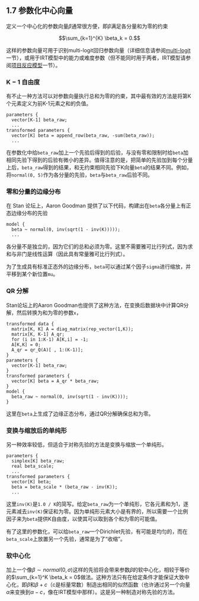 ## 1.7 参数化中心向量 

定义一个中心化的参数向量$\beta$通常很方便，即$\beta$满足各分量和为零的约束

$$\sum_{k=1}^{K} \beta_k = 0.$$

这样的参数向量可用于识别multi-logit回归参数向量（详细信息请参阅[multi-logit](https://mc-stan.org/docs/2_27/stan-users-guide/multi-logit-section.html#multi-logit.section)一节），或用于IRT模型中的能力或难度参数（但不能同时用于两者，IRT模型请参阅[项目反应模型](https://mc-stan.org/docs/2_27/stan-users-guide/item-response-models.section)一节）。

### K − 1 自由度

有不止一种方法可以对参数向量执行总和为零的约束，其中最有效的方法是将第K个元素定义为前K-1元素之和的负值。

```
parameters { 
  vector[K-1] beta_raw; 
  ...
transformed parameters { 
  vector[K] beta = append_row(beta_raw, -sum(beta_raw)); 
  ...
```

在参数化中给`beta_raw`加上一个先验后得到的后验，与没有零和限制时给`beta`加相同先验下得到的后验有微小的差异。值得注意的是，把简单的先验加到每个分量上后，`beta_raw`得到的结果，和无约束相同先验下K向量`beta`的结果不同。例如，将`normal(0, 5)`作为各分量的先验，`beta`与`beta_raw`后验不同。 

### 零和分量的边缘分布

在 Stan 论坛上，Aaron Goodman 提供了以下代码，构建出在`beta`各分量上有正态边缘分布的先验

``` 
model { 
  beta ~ normal(0, inv(sqrt(1 - inv(K))))); 
  ...
```

各分量不是独立的，因为它们的总和必须为零。这里不需要雅可比行列式，因为求和与非门是线性运算（因此具有常量雅可比行列式）。

为了生成具有标准正态外的边缘分布，`beta`可以通过某个因子`sigma`进行缩放，并平移到某个新位置`mu`。 

### QR 分解

Stan论坛上的Aaron Goodman也提供了这种方法，在变换后数据块中计算QR分解，然后转换为和为零的参数`x`，

```
transformed data { 
  matrix[K, K] A = diag_matrix(rep_vector(1,K)); 
  matrix[K, K-1] A_qr; 
  for (i in 1:K-1) A[K,i] = -1; 
  A[K,K] = 0; 
  A_qr = qr_Q(A)[ , 1:(K-1)]; 
} 
parameters { 
  vector[K-1] beta_raw; 
} 
transformed parameters { 
  vector[K] beta = A_qr * beta_raw; 
} 
model { 
  beta_raw ~ normal(0, inv(sqrt(1 - inv(K)))); 
}
```

这里在`beta`上生成了边缘正态分布，通过QR分解确保总和为零。

### 变换与缩放后的单纯形

另一种效率较低，但适合于对称先验的方法是变换与缩放一个单纯形。

```
parameters {
  simplex[K] beta_raw;
  real beta_scale;
  ...
transformed parameters {
  vector[K] beta;
  beta = beta_scale * (beta_raw - inv(K));
  ...
```

这里`inv(K)`是`1.0 / K`的简写。给定`beta_raw`为一个单纯形，它各元素和为1，逐元素减去`inv(K)`保证和为零。因为单纯形元素大小是有界的，所以需要一个比例因子来为`beta`提供K自由度，以使其可以取到各个和为零的可能值。

有了这里的参数化，可以给`beta_raw`一个Dirichlet先验，有可能是均匀的，而在`beta_scale`上放置另一个先验，通常是为了“收缩”。

### 软中心化

加上一个像$\beta \sim normal(0,\sigma)$这样的先验将会带来参数$\beta$的软中心化，相较于等价的$\sum_{k=1}^K \beta_k = 0$做法。这种方法只有在给定条件才能保证大致中心化，即$\beta$和$\beta+c$（c是标量常数）制造出相同的似然函数（也许通过另一个向量$\alpha$来变换到$\alpha-c$，像在IRT模型中那样）。这是另一种制造对称先验的方法。